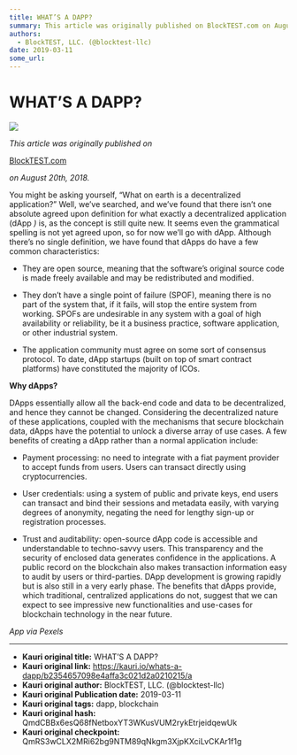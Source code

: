 ```yaml
---
title: WHAT’S A DAPP?
summary: This article was originally published on BlockTEST.com on August 20th, 2018. You might be asking yourself, “What on earth is a decentralized application?” Well, we’ve searched, and we’ve found that there isn’t one absolute agreed upon definition for what exactly a decentralized application (dApp ) is, as the concept is still quite new. It seems even the grammatical spelling is not yet agreed upon, so for now we’ll go with dApp. Although there’s no single definition, we have found that dApps do h
authors:
  - BlockTEST, LLC. (@blocktest-llc)
date: 2019-03-11
some_url: 
---
```


# WHAT’S A DAPP?



![](https://ipfs.infura.io/ipfs/QmPECU3eqxmehu83htefTGAnqhxLdUqJwkRTHLNhGSBccv)

 
_This article was originally published on_
  
[BlockTEST.com](https://blocktest.com/2018/08/20/what-is-a-dapp/)
  
_on August 20th, 2018._
 
You might be asking yourself, “What on earth is a decentralized application?”
Well, we’ve searched, and we’ve found that there isn’t one absolute agreed upon definition for what exactly a decentralized application (dApp 
_)_
 is, as the concept is still quite new. It seems even the grammatical spelling is not yet agreed upon, so for now we’ll go with dApp.
Although there’s no single definition, we have found that dApps do have a few common characteristics:



 * They are open source, meaning that the software’s original source code is made freely available and may be redistributed and modified.

 * They don’t have a single point of failure (SPOF), meaning there is no part of the system that, if it fails, will stop the entire system from working. SPOFs are undesirable in any system with a goal of high availability or reliability, be it a business practice, software application, or other industrial system.

 * The application community must agree on some sort of consensus protocol.
To date, dApp startups (built on top of smart contract platforms) have constituted the majority of ICOs.
 
**Why dApps?**
 
DApps essentially allow all the back-end code and data to be decentralized, and hence they cannot be changed. Considering the decentralized nature of these applications, coupled with the mechanisms that secure blockchain data, dApps have the potential to unlock a diverse array of use cases.
A few benefits of creating a dApp rather than a normal application include:



 * Payment processing: no need to integrate with a fiat payment provider to accept funds from users. Users can transact directly using cryptocurrencies.

 * User credentials: using a system of public and private keys, end users can transact and bind their sessions and metadata easily, with varying degrees of anonymity, negating the need for lengthy sign-up or registration processes.

 * Trust and auditability: open-source dApp code is accessible and understandable to techno-savvy users. This transparency and the security of enclosed data generates confidence in the applications. A public record on the blockchain also makes transaction information easy to audit by users or third-parties.
DApp development is growing rapidly but is also still in a very early phase. The benefits that dApps provide, which traditional, centralized applications do not, suggest that we can expect to see impressive new functionalities and use-cases for blockchain technology in the near future.
 
_App via Pexels_
 



---

- **Kauri original title:** WHAT’S A DAPP?
- **Kauri original link:** https://kauri.io/whats-a-dapp/b2354657098e4affa3c021d2a0210215/a
- **Kauri original author:** BlockTEST, LLC. (@blocktest-llc)
- **Kauri original Publication date:** 2019-03-11
- **Kauri original tags:** dapp, blockchain
- **Kauri original hash:** QmdCBBx6esQ68fNetboxYT3WKusVUM2rykEtrjeidqewUk
- **Kauri original checkpoint:** QmRS3wCLX2MRi62bg9NTM89qNkgm3XjpKXciLvCKAr1f1g



